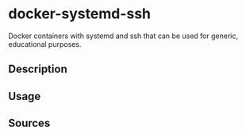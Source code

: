 # docker-systemd-ssh
Docker containers with systemd and ssh that can be used for generic, educational purposes.
## Description

## Usage
## Sources
